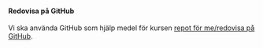 #### Redovisa på GitHub

Vi ska använda GitHub som hjälp medel för kursen [repot för me/redovisa på GitHub](https://github.com/vodanh34/OOPHP).

